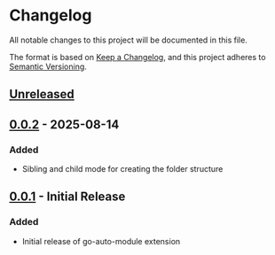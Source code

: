 # Changelog

All notable changes to this project will be documented in this file.

The format is based on [Keep a Changelog](https://keepachangelog.com/en/1.0.0/),
and this project adheres to [Semantic Versioning](https://semver.org/spec/v2.0.0.html).

## [Unreleased]

## [0.0.2] - 2025-08-14

### Added
- Sibling and child mode for creating the folder structure

## [0.0.1] - Initial Release

### Added
- Initial release of go-auto-module extension

[Unreleased]: https://github.com/username/go-auto-module/compare/v0.0.2...HEAD
[0.0.2]: https://github.com/username/go-auto-module/compare/v0.0.1...v0.0.2
[0.0.1]: https://github.com/username/go-auto-module/releases/tag/v0.0.1
